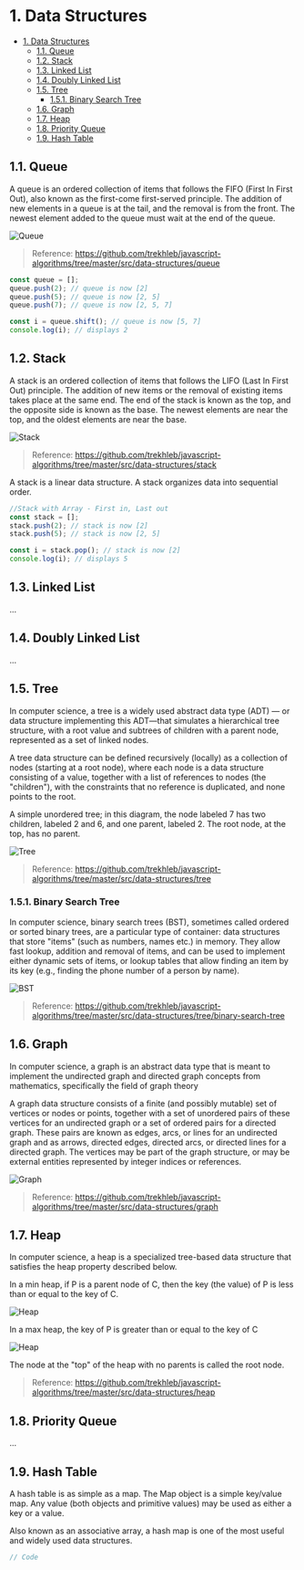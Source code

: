 # 1. Data Structures


<!-- TOC -->

- [1. Data Structures](#1-data-structures)
    - [1.1. Queue](#11-queue)
    - [1.2. Stack](#12-stack)
    - [1.3. Linked List](#13-linked-list)
    - [1.4. Doubly Linked List](#14-doubly-linked-list)
    - [1.5. Tree](#15-tree)
        - [1.5.1. Binary Search Tree](#151-binary-search-tree)
    - [1.6. Graph](#16-graph)
    - [1.7. Heap](#17-heap)
    - [1.8. Priority Queue](#18-priority-queue)
    - [1.9. Hash Table](#19-hash-table)

<!-- /TOC -->




## 1.1. Queue
A queue is an ordered collection of items that follows the FIFO (First In First Out), also known as the first-come first-served principle. The addition of new elements in a queue is at the tail, and the removal is from the front. The newest element added to the queue must wait at the end of the queue.

![Queue](https://s3-us-west-2.amazonaws.com/s.cdpn.io/49212/queue-image.png)


> Reference: https://github.com/trekhleb/javascript-algorithms/tree/master/src/data-structures/queue

<!-- js-console -->
```js
const queue = [];
queue.push(2); // queue is now [2]
queue.push(5); // queue is now [2, 5]
queue.push(7); // queue is now [2, 5, 7]

const i = queue.shift(); // queue is now [5, 7]
console.log(i); // displays 2
```




## 1.2. Stack

A stack is an ordered collection of items that follows the LIFO (Last In First Out) principle. The addition of new items or the removal of existing items takes place at the same end. The end of the stack is known as the top, and the opposite side is known as the base. The newest elements are near the top, and the oldest elements are near the base.


![Stack](https://camo.githubusercontent.com/464c4087d283619fe8e8c77cf5805e45faa54ca9/68747470733a2f2f75706c6f61642e77696b696d656469612e6f72672f77696b6970656469612f636f6d6d6f6e732f622f62342f4c69666f5f737461636b2e706e67)

> Reference: https://github.com/trekhleb/javascript-algorithms/tree/master/src/data-structures/stack

A stack is a linear data structure. A stack organizes data into sequential order.

<!-- js-console -->
```js
//Stack with Array - First in, Last out
const stack = [];
stack.push(2); // stack is now [2]
stack.push(5); // stack is now [2, 5]

const i = stack.pop(); // stack is now [2]
console.log(i); // displays 5
```


## 1.3. Linked List
...


## 1.4. Doubly Linked List
...


## 1.5. Tree
In computer science, a tree is a widely used abstract data type (ADT) — or data structure implementing this ADT—that simulates a hierarchical tree structure, with a root value and subtrees of children with a parent node, represented as a set of linked nodes.

A tree data structure can be defined recursively (locally) as a collection of nodes (starting at a root node), where each node is a data structure consisting of a value, together with a list of references to nodes (the "children"), with the constraints that no reference is duplicated, and none points to the root.

A simple unordered tree; in this diagram, the node labeled 7 has two children, labeled 2 and 6, and one parent, labeled 2. The root node, at the top, has no parent.




![Tree](https://camo.githubusercontent.com/38340edffe661998f395184c2ac1578aea636788/68747470733a2f2f75706c6f61642e77696b696d656469612e6f72672f77696b6970656469612f636f6d6d6f6e732f662f66372f42696e6172795f747265652e737667)

> Reference: https://github.com/trekhleb/javascript-algorithms/tree/master/src/data-structures/tree



### 1.5.1. Binary Search Tree

In computer science, binary search trees (BST), sometimes called ordered or sorted binary trees, are a particular type of container: data structures that store "items" (such as numbers, names etc.) in memory. They allow fast lookup, addition and removal of items, and can be used to implement either dynamic sets of items, or lookup tables that allow finding an item by its key (e.g., finding the phone number of a person by name).




![BST](https://camo.githubusercontent.com/cd4bc41832630c9db51a7216109ac209e23d97a7/68747470733a2f2f75706c6f61642e77696b696d656469612e6f72672f77696b6970656469612f636f6d6d6f6e732f642f64612f42696e6172795f7365617263685f747265652e737667)
> Reference: https://github.com/trekhleb/javascript-algorithms/tree/master/src/data-structures/tree/binary-search-tree

## 1.6. Graph
In computer science, a graph is an abstract data type that is meant to implement the undirected graph and directed graph concepts from mathematics, specifically the field of graph theory

A graph data structure consists of a finite (and possibly mutable) set of vertices or nodes or points, together with a set of unordered pairs of these vertices for an undirected graph or a set of ordered pairs for a directed graph. These pairs are known as edges, arcs, or lines for an undirected graph and as arrows, directed edges, directed arcs, or directed lines for a directed graph. The vertices may be part of the graph structure, or may be external entities represented by integer indices or references.


![Graph](https://camo.githubusercontent.com/62127c391ad4573b5058ff35e3245fbd95b7c75c/68747470733a2f2f7777772e7475746f7269616c73706f696e742e636f6d2f646174615f737472756374757265735f616c676f726974686d732f696d616765732f67726170682e6a7067)

> Reference: https://github.com/trekhleb/javascript-algorithms/tree/master/src/data-structures/graph

## 1.7. Heap

In computer science, a heap is a specialized tree-based data structure that satisfies the heap property described below.

In a min heap, if P is a parent node of C, then the key (the value) of P is less than or equal to the key of C.

![Heap](https://camo.githubusercontent.com/16e4220b69a866f97cc20d934c4b16fe5b9147de/68747470733a2f2f75706c6f61642e77696b696d656469612e6f72672f77696b6970656469612f636f6d6d6f6e732f362f36392f4d696e2d686561702e706e67)


In a max heap, the key of P is greater than or equal to the key of C

![Heap](https://camo.githubusercontent.com/cf3c66d0d2ed67af70a8bc500fc215526d266a0d/68747470733a2f2f75706c6f61642e77696b696d656469612e6f72672f77696b6970656469612f636f6d6d6f6e732f332f33382f4d61782d486561702e737667)

The node at the "top" of the heap with no parents is called the root node.

> Reference: https://github.com/trekhleb/javascript-algorithms/tree/master/src/data-structures/heap

## 1.8. Priority Queue

...


## 1.9. Hash Table
A hash table is as simple as a map. The Map object is a simple key/value map. Any value (both objects and primitive values) may be used as either a key or a value.

Also known as an associative array, a hash map is one of the most useful and widely used data structures.

```js
// Code
```
